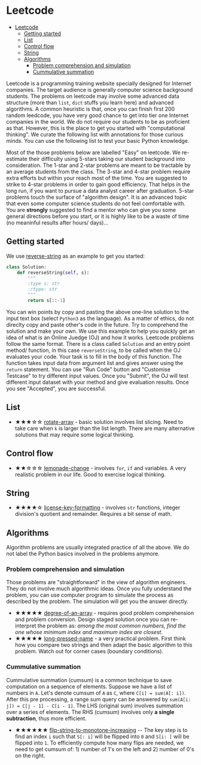 # Leetcode

<!-- TOC -->

- [Leetcode](#leetcode)
    - [Getting started](#getting-started)
    - [List](#list)
    - [Control flow](#control-flow)
    - [String](#string)
    - [Algorithms](#algorithms)
        - [Problem comprehension and simulation](#problem-comprehension-and-simulation)
        - [Cummulative summation](#cummulative-summation)

<!-- /TOC -->

Leetcode is a programming training website specially designed for Internet companies. The target audience is generally computer science background students. The problems on leetcode may involve some advanced data structure (more than `list`, `dict` stuffs you learn here) and advanced algorithms. A common heuristic is that, once you can finish first 200 random leedcode, you have very good chance to get into tier one Internet companies in the world. We do not require our students to be as proficient as that. However, this is the place to get you started with "computational thinking". We curate the following list with annotations for those curious minds. You can use the following list to test your basic Python knowledge.

Most of the those problems below are labelled "Easy" on leetcode. We re-estimate their difficulty using 5-stars taking our student background into consideration. The 1-star and 2-star problems are meant to be tractable by an average students from the class. The 3-star and 4-star problem require extra efforts but within your reach most of the time. You are suggested to strike to 4-star problems in order to gain good efficiency. That helps in the long run, if you want to pursue a data analyst career after graduation. 5-star problems touch the surface of "algorithm design". It is an advanced topic that even some computer science students do not feel comfortable with. You are **strongly** suggested to find a mentor who can give you some general directions before you start, or it is highly like to be a waste of time (no meaninful results after hours/ days)...

## Getting started

We use [reverse-string](https://leetcode.com/problems/reverse-string/) as an example to get you started:

```python
class Solution:
    def reverseString(self, s):
        """
        :type s: str
        :rtype: str
        """
        return s[::-1]
```

You can win points by copy and pasting the above one-line solution to the input text box (select `Python3` as the language). As a matter of ethics, do not direclty copy and paste other's code in the future. Try to comprehend the solution and make your own. We use this example to help you quickly get an idea of what is an Online Juedge (OJ) and how it works. Leetcode problems follow the same format. There is a class called `Solution` and an entry point method/ function, in this case `reverseString`, to be called when the OJ evaluates your code. Your task is to fill in the body of this function. The function takes input data from argument list and gives answer using the `return` statement. You can use "Run Code" button and "Customise Testcase" to try different input values. Once you "Submit", the OJ will test different input dataset with your method and give evaluation results. Once you see "Accepted", you are successful.

## List

- ★★★☆☆ [rotate-array](https://leetcode.com/problems/rotate-array/) - basic solution involves list slicing. Need to take care when `k` is larger than the list length. There are many alternative solutions that may require some logical thinking.

## Control flow

- ★★☆☆☆ [lemonade-change](https://leetcode.com/problems/lemonade-change/) - involves `for`, `if` and variables. A very realistic problem in our life. Good to exercise logical thinking.

## String

- ★★★★☆ [license-key-formatting](https://leetcode.com/problems/license-key-formatting/) - involves `str` functions, integer division's quotient and remainder. Requires a bit sense of math.

## Algorithms

Algorithm problems are usually integrated practice of all the above. We do not label the Python basics involved in the problems anymore.

### Problem comprehension and simulation

Those problems are "straightforward" in the view of algorithm engineers. They do not involve much algorithmic ideas. Once you fully understand the problem, you can use computer program to simulate the process as described by the problem. The simulation will get you the answer directly.

- ★★★★★ [degree-of-an-array](https://leetcode.com/problems/degree-of-an-array) - requires good problem comprehension and problem conversion. Design staged solution once you can re-interpret the problem as: _among the most common numbers, find the one whose minimum index and maximum index are closest_.
- ★★★★★ [long-pressed-name](https://leetcode.com/problems/long-pressed-name) - a very practical problem. First think how you compare two strings and then adapt the basic algorithm to this problem. Watch out for corner cases (boundary conditions).

### Cummulative summation

Cummulative summation (cumsum) is a common technique to save computation on a sequence of elements. Suppose we have a list of numbers in `A`. Let's denote cumsum of `A` as `C`, where `C[i] = sum(A[: i])`. After this pre processing, a range sum query can be answered by `sum(A[i: j]) = C[j - 1] - C[i - 1]`. The LHS (original sum) involves summation over a series of elements. The RHS (cumsum) involves only **a single subtraction**, thus more efficient.

- ★★★★★★ [flip-string-to-monotone-increasing](https://leetcode.com/problems/flip-string-to-monotone-increasing) -- The key step is to find an index `i` such that `S[: i]` will be flipped into `0` and `S[i: ]` will be flipped into `1`. To efficiently compute how many flips are needed, we need to get cumsum of: 1) number of 1's on the left and 2) number of 0's on the right.
